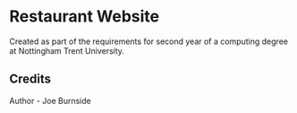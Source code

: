 # Restaurant Website

Created as part of the requirements for second year of a computing degree at Nottingham Trent University.


## Credits

Author - Joe Burnside
